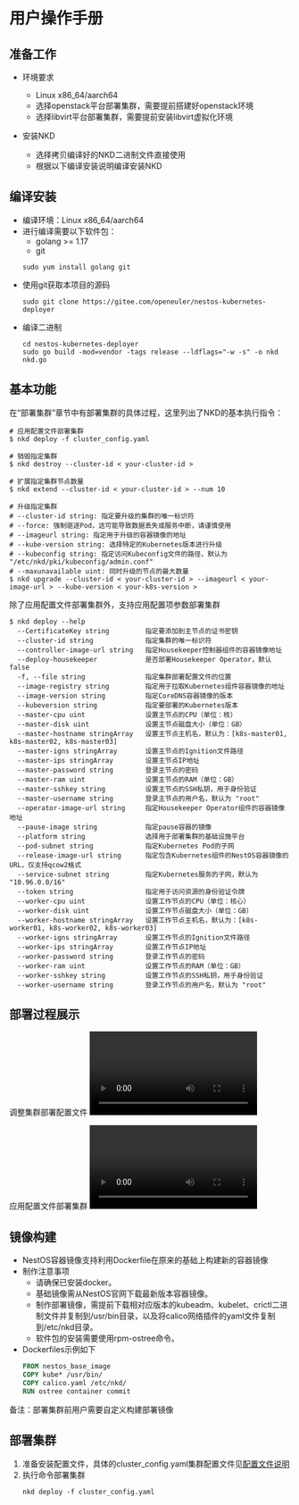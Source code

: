 # 用户操作手册

## 准备工作 

* 环境要求
  * Linux x86_64/aarch64
  * 选择openstack平台部署集群，需要提前搭建好openstack环境
  * 选择libvirt平台部署集群，需要提前安装libvirt虚拟化环境

* 安装NKD
  * 选择拷贝编译好的NKD二进制文件直接使用
  * 根据以下编译安装说明编译安装NKD

## 编译安装

* 编译环境：Linux x86_64/aarch64
* 进行编译需要以下软件包：
  * golang >= 1.17
  * git
  ``` shell
  sudo yum install golang git
  ```  
* 使用git获取本项目的源码
  ``` shell
  sudo git clone https://gitee.com/openeuler/nestos-kubernetes-deployer
  ```
* 编译二进制
  ``` shell
  cd nestos-kubernetes-deployer
  sudo go build -mod=vendor -tags release --ldflags="-w -s" -o nkd nkd.go
  ```

## 基本功能

在“部署集群”章节中有部署集群的具体过程，这里列出了NKD的基本执行指令：
  ``` shell
  # 应用配置文件部署集群
  $ nkd deploy -f cluster_config.yaml

  # 销毁指定集群
  $ nkd destroy --cluster-id < your-cluster-id >

  # 扩展指定集群节点数量
  $ nkd extend --cluster-id < your-cluster-id > --num 10

  # 升级指定集群
  # --cluster-id string: 指定要升级的集群的唯一标识符
  # --force: 强制驱逐Pod，这可能导致数据丢失或服务中断，请谨慎使用
  # --imageurl string: 指定用于升级的容器镜像的地址
  # --kube-version string: 选择特定的Kubernetes版本进行升级
  # --kubeconfig string: 指定访问Kubeconfig文件的路径，默认为 "/etc/nkd/pki/kubeconfig/admin.conf"
  # --maxunavailable uint: 同时升级的节点的最大数量
  $ nkd upgrade --cluster-id < your-cluster-id > --imageurl < your-image-url > --kube-version < your-k8s-version > 
  ```
除了应用配置文件部署集群外，支持应用配置项参数部署集群
  ``` shell
  $ nkd deploy --help
    --CertificateKey string         指定要添加到主节点的证书密钥
    --cluster-id string             指定集群的唯一标识符
    --controller-image-url string   指定Housekeeper控制器组件的容器镜像地址
    --deploy-housekeeper            是否部署Housekeeper Operator，默认false
    -f, --file string               指定集群部署配置文件的位置
    --image-registry string         指定用于拉取Kubernetes组件容器镜像的地址
    --image-version string          指定CoreDNS容器镜像的版本
    --kubeversion string            指定要部署的Kubernetes版本
    --master-cpu uint               设置主节点的CPU（单位：核）
    --master-disk uint              设置主节点磁盘大小（单位：GB）
    --master-hostname stringArray   设置主节点主机名，默认为：[k8s-master01, k8s-master02, k8s-master03]
    --master-igns stringArray       设置主节点的Ignition文件路径
    --master-ips stringArray        设置主节点IP地址
    --master-password string        登录主节点的密码
    --master-ram uint               设置主节点的RAM（单位：GB）
    --master-sshkey string          设置主节点的SSH私钥，用于身份验证
    --master-username string        登录主节点的用户名，默认为 "root"
    --operator-image-url string     指定Housekeeper Operator组件的容器镜像地址
    --pause-image string            指定pause容器的镜像
    --platform string               选择用于部署集群的基础设施平台
    --pod-subnet string             指定Kubernetes Pod的子网
    --release-image-url string      指定包含Kubernetes组件的NestOS容器镜像的URL，仅支持qcow2格式
    --service-subnet string         指定Kubernetes服务的子网，默认为 "10.96.0.0/16"
    --token string                  指定用于访问资源的身份验证令牌
    --worker-cpu uint               设置工作节点的CPU（单位：核心）
    --worker-disk uint              设置工作节点磁盘大小（单位：GB）
    --worker-hostname stringArray   设置工作节点主机名，默认为：[k8s-worker01, k8s-worker02, k8s-worker03]
    --worker-igns stringArray       设置工作节点的Ignition文件路径
    --worker-ips stringArray        设置工作节点IP地址
    --worker-password string        登录工作节点的密码
    --worker-ram uint               设置工作节点的RAM（单位：GB）
    --worker-sshkey string          设置工作节点的SSH私钥，用于身份验证
    --worker-username string        登录工作节点的用户名，默认为 "root"
  ```

## 部署过程展示

调整集群部署配置文件
![](./figures/cluster_config.mp4)

应用配置文件部署集群
![](./figures/cluster_deploy.mp4)

## 镜像构建

* NestOS容器镜像支持利用Dockerfile在原来的基础上构建新的容器镜像
* 制作注意事项
    * 请确保已安装docker。
    * 基础镜像需从NestOS官网下载最新版本容器镜像。
    * 制作部署镜像，需提前下载相对应版本的kubeadm、kubelet、crictl二进制文件并复制到/usr/bin目录，以及将calico网络插件的yaml文件复制到/etc/nkd目录。
    * 软件包的安装需要使用rpm-ostree命令。
 * Dockerfiles示例如下
      ``` dockerfile
      FROM nestos_base_image
      COPY kube* /usr/bin/
      COPY calico.yaml /etc/nkd/
      RUN ostree container commit
      ```
备注：部署集群前用户需要自定义构建部署镜像

## 部署集群

1. 准备安装配置文件，具体的cluster_config.yaml集群配置文件见[配置文件说明](/docs/config_file_desc.md)
2. 执行命令部署集群
    ```
    nkd deploy -f cluster_config.yaml
    ```


